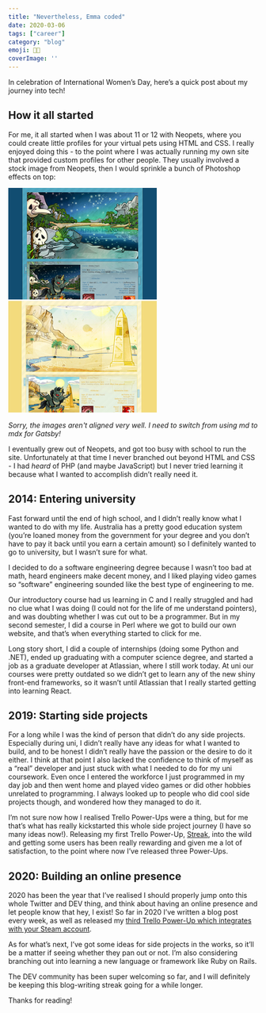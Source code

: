 ```yaml
---
title: "Nevertheless, Emma coded"
date: 2020-03-06
tags: ["career"]
category: "blog"
emoji: 👩‍💻
coverImage: ''
--- 
```


In celebration of International Women’s Day, here’s a quick post about my journey into tech!

## How it all started

For me, it all started when I was about 11 or 12 with Neopets, where you could create little profiles for your virtual pets using HTML and CSS. I really enjoyed doing this - to the point where I was actually running my own site that provided custom profiles for other people. They usually involved a stock image from Neopets, then I would sprinkle a bunch of Photoshop effects on top:

![Neopets pet profile picture](./neopets-1.png)
![Neopets pet profile picture](./neopets-2.png)

*Sorry, the images aren't aligned very well. I need to switch from using md to mdx for Gatsby!*

I eventually grew out of Neopets, and got too busy with school to run the site. Unfortunately at that time I never branched out beyond HTML and CSS - I had *heard* of PHP (and maybe JavaScript) but I never tried learning it because what I wanted to accomplish didn’t really need it.

## 2014: Entering university

Fast forward until the end of high school, and I didn’t really know what I wanted to do with my life. Australia has a pretty good education system (you’re loaned money from the government for your degree and you don’t have to pay it back until you earn a certain amount) so I definitely wanted to go to university, but I wasn’t sure for what. 

I decided to do a software engineering degree because I wasn’t too bad at math, heard engineers make decent money, and I liked playing video games so “software” engineering sounded like the best type of engineering to me. 

Our introductory course had us learning in C and I really struggled and had no clue what I was doing (I could not for the life of me understand pointers), and was doubting whether I was cut out to be a programmer. But in my second semester, I did a course in Perl where we got to build our own website, and that’s when everything started to click for me. 

Long story short, I did a couple of internships (doing some Python and .NET), ended up graduating with a computer science degree, and started a job as a graduate developer at Atlassian, where I still work today. At uni our courses were pretty outdated so we didn’t get to learn any of the new shiny front-end frameworks, so it wasn’t until Atlassian that I really started getting into learning React.

## 2019: Starting side projects

For a long while I was the kind of person that didn’t do any side projects. Especially during uni, I didn’t really have any ideas for what I wanted to build, and to be honest I didn’t really have the passion or the desire to do it either. I think at that point I also lacked the confidence to think of myself as a “real” developer and just stuck with what I needed to do for my uni coursework. Even once I entered the workforce I just programmed in my day job and then went home and played video games or did other hobbies unrelated to programming. I always looked up to people who did cool side projects though, and wondered how they managed to do it.

I’m not sure now how I realised Trello Power-Ups were a thing, but for me that’s what has really kickstarted this whole side project journey (I have so many ideas now!). Releasing my first Trello Power-Up, [Streak](/streak), into the wild and getting some users has been really rewarding and given me a lot of satisfaction, to the point where now I’ve released three Power-Ups.


## 2020: Building an online presence

2020 has been the year that I’ve realised I should properly jump onto this whole Twitter and DEV thing, and think about having an online presence and let people know that hey, I exist! So far in 2020 I’ve written a blog post every week, as well as released my [third Trello Power-Up which integrates with your Steam account](/gaming-backlog). 

As for what’s next, I’ve got some ideas for side projects in the works, so it’ll be a matter if seeing whether they pan out or not. I’m also considering branching out into learning a new language or framework like Ruby on Rails.

The DEV community has been super welcoming so far, and I will definitely be keeping this blog-writing streak going for a while longer. 

Thanks for reading!




